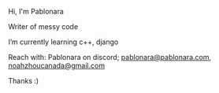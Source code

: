 Hi, I'm Pablonara

Writer of messy code

I’m currently learning c++, django

Reach with: Pablonara on discord; pablonara@pablonara.com, noahzhoucanada@gmail.com

Thanks :)

<!---
Pablonara/Pablonara is a ✨ special ✨ repository because its `README.md` (this file) appears on your GitHub profile.
You can click the Preview link to take a look at your changes.
--->

